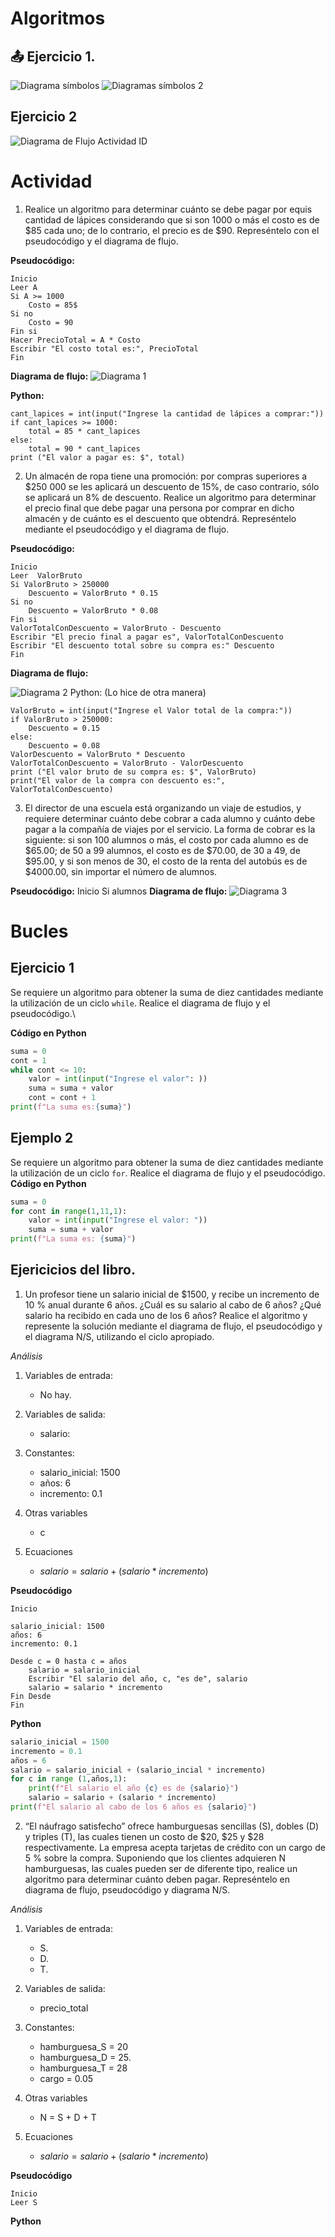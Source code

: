 # Algoritmos

## 📤 Ejercicio 1.
![Diagrama símbolos](images/simbolos-de-diagramas-de-flujo.png)
![Diagramas símbolos 2](images/1.png)

## Ejercicio 2

![Diagrama de Flujo Actividad ID](<images/Ejercicio 2.png>)

# Actividad 
1. Realice un algoritmo para determinar cuánto se debe pagar por equis cantidad de lápices considerando que si son 1000 o más el costo es de $85 cada uno; de lo contrario, el precio es de $90. Represéntelo con el pseudocódigo y el diagrama de flujo.

**Pseudocódigo:**
```
Inicio 
Leer A
Si A >= 1000
    Costo = 85$
Si no 
    Costo = 90
Fin si
Hacer PrecioTotal = A * Costo
Escribir "El costo total es:", PrecioTotal
Fin
```
**Diagrama de flujo:**
![Diagrama 1](<images/Diagrama Actividad ejercicio 1.png>)

**Python:**
```
cant_lapices = int(input("Ingrese la cantidad de lápices a comprar:"))
if cant_lapices >= 1000:
    total = 85 * cant_lapices
else:
    total = 90 * cant_lapices
print ("El valor a pagar es: $", total)
```

2. Un almacén de ropa tiene una promoción: por compras superiores a $250 000 se les aplicará un descuento de 15%, de caso contrario, sólo se aplicará un 8% de descuento. Realice un algoritmo para determinar el precio final que debe pagar una persona por comprar en dicho almacén y de cuánto es el descuento que obtendrá. Represéntelo mediante el pseudocódigo y el diagrama de flujo.

**Pseudocódigo:**

```
Inicio
Leer  ValorBruto
Si ValorBruto > 250000
    Descuento = ValorBruto * 0.15
Si no 
    Descuento = ValorBruto * 0.08
Fin si
ValorTotalConDescuento = ValorBruto - Descuento
Escribir "El precio final a pagar es", ValorTotalConDescuento
Escribir "El descuento total sobre su compra es:" Descuento
Fin
```

**Diagrama de flujo:**

![Diagrama 2](<images/Diagrama Actividad Ejercicio 2.png>)
Python:
(Lo hice de otra manera)

```
ValorBruto = int(input("Ingrese el Valor total de la compra:"))
if ValorBruto > 250000:
    Descuento = 0.15
else:
    Descuento = 0.08
ValorDescuento = ValorBruto * Descuento
ValorTotalConDescuento = ValorBruto - ValorDescuento
print ("El valor bruto de su compra es: $", ValorBruto)
print("El valor de la compra con descuento es:", ValorTotalConDescuento)
```

3. El director de una escuela está organizando un viaje de estudios, y requiere determinar cuánto debe cobrar a cada alumno y cuánto debe pagar a la compañía de viajes por el servicio. La forma de cobrar es la siguiente: si son 100 alumnos o más, el costo por cada alumno es de $65.00; de 50 a 99 alumnos, el costo es de $70.00, de 30 a 49, de $95.00, y si son menos de 30, el costo de la renta del autobús es de $4000.00, sin importar el número de alumnos.

**Pseudocódigo:**
Inicio
Si alumnos 
**Diagrama de flujo:**
![Diagrama 3](<images/Diagrama Actividad Ejercicio 3.png>)

# Bucles

## Ejercicio 1
Se requiere un algoritmo para obtener la suma de diez cantidades mediante la utilización de un ciclo `while`. Realice el diagrama de flujo y el pseudocódigo.\

**Código en Python**
```py
suma = 0
cont = 1 
while cont <= 10:
    valor = int(input("Ingrese el valor": ))
    suma = suma + valor
    cont = cont + 1
print(f"La suma es:{suma}")
```

## Ejemplo 2
Se requiere un algoritmo para obtener la suma de diez cantidades mediante la utilización de un ciclo `for`. Realice el diagrama de flujo y el pseudocódigo.
**Código en Python**
```py
suma = 0
for cont in range(1,11,1):
    valor = int(input("Ingrese el valor: "))
    suma = suma + valor
print(f"La suma es: {suma}")
```
## Ejericicios del libro.
1. Un profesor tiene un salario inicial de $1500, y recibe un incremento de 10 % anual durante 6 años. ¿Cuál es su salario al cabo de 6
años? ¿Qué salario ha recibido en cada uno de los 6 años? Realice el
algoritmo y represente la solución mediante el diagrama de flujo, el
pseudocódigo y el diagrama N/S, utilizando el ciclo apropiado.

*Análisis*
1. Variables de entrada:

    - No hay.

2. Variables de salida:
    - salario:

3. Constantes:
    - salario_inicial: 1500
    - años: 6
    - incremento: 0.1

4. Otras variables
    - c

5. Ecuaciones
    - $salario = salario + (salario * incremento)$

**Pseudocódigo**
```
Inicio

salario_inicial: 1500
años: 6
incremento: 0.1

Desde c = 0 hasta c = años
    salario = salario_inicial
    Escribir "El salario del año, c, "es de", salario
    salario = salario * incremento
Fin Desde
Fin
```

**Python**
```py
salario_inicial = 1500
incremento = 0.1
años = 6
salario = salario_inicial + (salario_incial * incremento)
for c in range (1,años,1):
    print(f"El salario el año {c} es de {salario}")
    salario = salario + (salario * incremento)
print(f"El salario al cabo de los 6 años es {salario}")
```

2. “El náufrago satisfecho” ofrece hamburguesas sencillas (S), dobles
(D) y triples (T), las cuales tienen un costo de $20, $25 y $28 respectivamente. La empresa acepta tarjetas de crédito con un cargo
de 5 % sobre la compra. Suponiendo que los clientes adquieren N
hamburguesas, las cuales pueden ser de diferente tipo, realice un
algoritmo para determinar cuánto deben pagar. Represéntelo en
diagrama de flujo, pseudocódigo y diagrama N/S. 

*Análisis*
1. Variables de entrada:

    - S.
    - D.
    - T.

2. Variables de salida:
    - precio_total

3. Constantes:
    - hamburguesa_S = 20
    - hamburguesa_D = 25.
    - hamburguesa_T = 28
    - cargo = 0.05

4. Otras variables
    - N = S + D + T

5. Ecuaciones
    - $salario = salario + (salario * incremento)$

**Pseudocódigo**
```
Inicio
Leer S
```

**Python**
```
```
